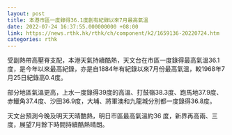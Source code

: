 ```yaml
---
layout: post
title: 本港市區一度錄得36.1度創有紀錄以來7月最高氣溫
date: 2022-07-24 16:37:55.000000000 +08:00
link: https://news.rthk.hk/rthk/ch/component/k2/1659136-20220724.htm
categories: rthk
---
```


受副熱帶高壓脊支配，本港天氣持續酷熱，天文台在市區一度錄得最高氣溫36.1度，是今年以來最高紀錄，亦是自1884年有紀錄以來7月份最高氣溫，較1968年7月25日紀錄高0.4度。

部分地區氣溫更高，上水一度錄得39度的高溫、打鼓嶺38.3度、跑馬地37.9度、赤鱲角37.4度、沙田36.9度，大埔、將軍澳和九龍城分別都一度錄得36.8度。 

天文台預測今晚及明天天晴酷熱，明日市區最高氣溫約36 度，新界再高兩、三度，展望7月餘下時間持續酷熱晴朗。
